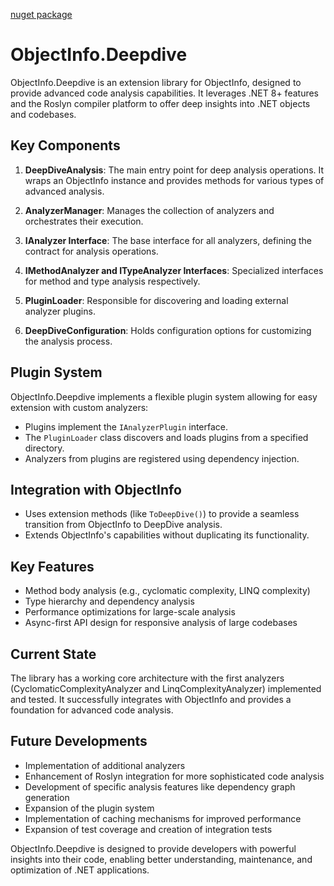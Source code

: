[nuget package](https://www.nuget.org/packages/Rebel.Alliance.ObjectInfo.DeepDive)
# ObjectInfo.Deepdive

ObjectInfo.Deepdive is an extension library for ObjectInfo, designed to provide advanced code analysis capabilities. It leverages .NET 8+ features and the Roslyn compiler platform to offer deep insights into .NET objects and codebases.

## Key Components

1. **DeepDiveAnalysis**: The main entry point for deep analysis operations. It wraps an ObjectInfo instance and provides methods for various types of advanced analysis.

2. **AnalyzerManager**: Manages the collection of analyzers and orchestrates their execution.

3. **IAnalyzer Interface**: The base interface for all analyzers, defining the contract for analysis operations.

4. **IMethodAnalyzer and ITypeAnalyzer Interfaces**: Specialized interfaces for method and type analysis respectively.

5. **PluginLoader**: Responsible for discovering and loading external analyzer plugins.

6. **DeepDiveConfiguration**: Holds configuration options for customizing the analysis process.

## Plugin System

ObjectInfo.Deepdive implements a flexible plugin system allowing for easy extension with custom analyzers:

- Plugins implement the `IAnalyzerPlugin` interface.
- The `PluginLoader` class discovers and loads plugins from a specified directory.
- Analyzers from plugins are registered using dependency injection.

## Integration with ObjectInfo

- Uses extension methods (like `ToDeepDive()`) to provide a seamless transition from ObjectInfo to DeepDive analysis.
- Extends ObjectInfo's capabilities without duplicating its functionality.

## Key Features

- Method body analysis (e.g., cyclomatic complexity, LINQ complexity)
- Type hierarchy and dependency analysis
- Performance optimizations for large-scale analysis
- Async-first API design for responsive analysis of large codebases

## Current State

The library has a working core architecture with the first analyzers (CyclomaticComplexityAnalyzer and LinqComplexityAnalyzer) implemented and tested. It successfully integrates with ObjectInfo and provides a foundation for advanced code analysis.

## Future Developments

- Implementation of additional analyzers
- Enhancement of Roslyn integration for more sophisticated code analysis
- Development of specific analysis features like dependency graph generation
- Expansion of the plugin system
- Implementation of caching mechanisms for improved performance
- Expansion of test coverage and creation of integration tests

ObjectInfo.Deepdive is designed to provide developers with powerful insights into their code, enabling better understanding, maintenance, and optimization of .NET applications.
